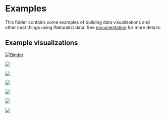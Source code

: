 # Examples

This folder contains some examples of building data visualizations and other neat things using
iNaturalist data. See [documentation](https://pyinaturalist.readthedocs.io/en/stable/examples.html)
for more details.

## Example visualizations
[![Binder](https://mybinder.org/badge_logo.svg)](https://mybinder.org/v2/gh/pyinat/pyinaturalist/main?filepath=examples)

![](images/total_taxa_by_iconic_taxon.png)

![](images/combined_activity_stats.png)

![](images/observations_by_date_and_time.png)

![](images/histogram_by_iconic_taxon.png)

![](images/observation_image_grid.png)

![](images/observation_map.png)
